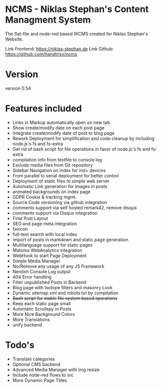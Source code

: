 # NCMS - Niklas Stephan's Content Managment System

The flat-file and node-red based WCMS created for Niklas Stephan's Website. 

Link Frontend: https://niklas-stephan.de
Link Github: https://github.com/handtrixx/ncms 

# Version
version 0.54

# Features included
- Links in Markup automatically open on new tab
- Show create/modify date on each post page
- Integrate create/modify date of post to blog page
- Rework Deployment for simplification and code cleanup by including node.js's fs and fs-extra
- Get rid of bash script for file operations in favor of node.js's fs and fs-extra
- compilation info from textfile to console log
- Exclude media files from Git repository
- Sidebar Navigation on index for md+ devices
- From parallel to serial deployment for better control
- Deployment of static files to simple web server
- Automatic Link generation for images in posts
- animated backgrounds on index page
- GDPR Cookie & tracking mgmt.
- Source Code versioning via github integration
- comments support via self hosted remark42, remove disqus
- comments support via Disqus integration
- Final Post Layout
- SEO and page meta integration
- favicon
- full-text search with local index
- import of posts in markdown and static page generation
- Multilanguage support for static pages
- Matomo WebAnalytics integration
- WebHook to start Page Deployment
- Simple Media Manager
- No/Remove any usage of any JS Framework
- Nerdish Console Log output
- 404 Error handling
- Filter unpublished Posts in Backend
- Blog page with Isotope filters and masonry Look
- Dynamic sitemap.xml and robots.txt by compilation
- ~~Bash script for stable file system based operations~~
- Keep each static page small
- Automatic Scrollspy in Posts
- More Nice Background Colors
- More Translations
- unify backend

# Todo's
- Translate categories
- Optional CMS backend
- Advanced Media Manager with img resize
- Include node-red flows to src
- More Dynamic Page Titles
